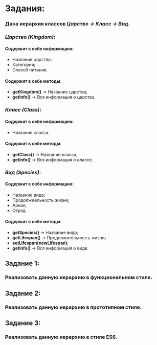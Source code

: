 # Задания:
  ### Дана иерархия классов *Царство -> Класс -> Вид*.
  ### *Царство (Kingdom)*:
  #### Содержит в себе информацию:
  * Название царства;
  * Категория;
  * Способ питания.
  #### Содержит в себе методы:
  * **getKingdom()** -> Название царства;
  * **getInfo()** -> Вся информация о царстве.
  ### *Класс (Class)*:
  #### Содержит в себе информацию:
  * Название класса.
  #### Содержит в себе методы:
  * **getClass()** -> Название класса;
  * **getInfo()** -> Вся информация о классе.
  ### *Вид (Species)*:
  #### Содержит в себе информацию:
  * Название вида;
  * Продолжиельность жизни;
  * Ареал;
  * Отряд.
  #### Содержит в себе методы:
  * **getSpecies()** -> Название вида;
  * **getLifespan()** -> Продолжительность жизни;
  * **setLifespan(newLifespan)**;
  * **getInfo()** -> Вся информация о виде.

## Задание 1:
### Реализовать данную иерархию в функциональном стиле.
## Задание 2:
### Реализовать данную иерархию в прототипном стиле.
## Задание 3:
### Реализовать данную иерархию в стиле ES6.
